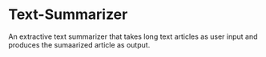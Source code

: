 # Text-Summarizer
An extractive text summarizer that takes long text articles as user input and produces the sumaarized article as output.
